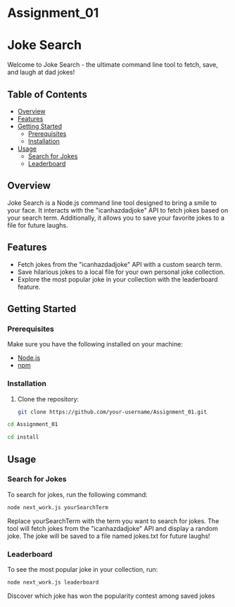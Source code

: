 # Assignment_01


# Joke Search 

Welcome to Joke Search - the ultimate command line tool to fetch, save, and laugh at dad jokes!

## Table of Contents

- [Overview](#overview)
- [Features](#features)
- [Getting Started](#getting-started)
  - [Prerequisites](#prerequisites)
  - [Installation](#installation)
- [Usage](#usage)
  - [Search for Jokes](#search-for-jokes)
  - [Leaderboard](#leaderboard)
## Overview

Joke Search is a Node.js command line tool designed to bring a smile to your face. It interacts with the "icanhazdadjoke" API to fetch jokes based on your search term. Additionally, it allows you to save your favorite jokes to a file for future laughs.

## Features

- Fetch jokes from the "icanhazdadjoke" API with a custom search term.
- Save hilarious jokes to a local file for your own personal joke collection.
- Explore the most popular joke in your collection with the leaderboard feature.

## Getting Started

### Prerequisites

Make sure you have the following installed on your machine:

- [Node.js](https://nodejs.org/)
- [npm](https://www.npmjs.com/)

### Installation

1. Clone the repository:

   ```bash
   git clone https://github.com/your-username/Assignment_01.git
   
  ```bash
  cd Assignment_01
```
```bash
cd install

```


## Usage

### Search for Jokes
To search for jokes, run the following command:

```bash
node next_work.js yourSearchTerm

```

Replace yourSearchTerm with the term you want to search for jokes. The tool will fetch jokes from the "icanhazdadjoke" API and display a random joke. The joke will be saved to a file named jokes.txt for future laughs!

### Leaderboard
To see the most popular joke in your collection, run:


```bash
node next_work.js leaderboard

```
Discover which joke has won the popularity contest among saved jokes



 
